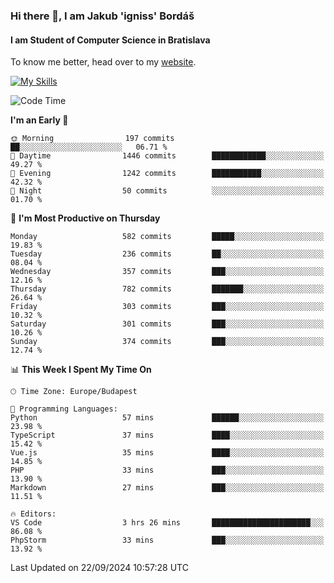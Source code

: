 ### Hi there 👋, I am Jakub 'igniss' Bordáš

#### I am Student of Computer Science in Bratislava
To know me better, head over to my [website](https://bordas.sk).

[![My Skills](https://skillicons.dev/icons?i=js,html,css,figma,svelte,java,kotlin,python,postgresql,typescript,nest,nodejs)](https://bordas.sk)


<!--START_SECTION:waka-->
![Code Time](http://img.shields.io/badge/Code%20Time-1%2C526%20hrs%2033%20mins-blue)

**I'm an Early 🐤** 

```text
🌞 Morning                197 commits         ██░░░░░░░░░░░░░░░░░░░░░░░   06.71 % 
🌆 Daytime                1446 commits        ████████████░░░░░░░░░░░░░   49.27 % 
🌃 Evening                1242 commits        ███████████░░░░░░░░░░░░░░   42.32 % 
🌙 Night                  50 commits          ░░░░░░░░░░░░░░░░░░░░░░░░░   01.70 % 
```
📅 **I'm Most Productive on Thursday** 

```text
Monday                   582 commits         █████░░░░░░░░░░░░░░░░░░░░   19.83 % 
Tuesday                  236 commits         ██░░░░░░░░░░░░░░░░░░░░░░░   08.04 % 
Wednesday                357 commits         ███░░░░░░░░░░░░░░░░░░░░░░   12.16 % 
Thursday                 782 commits         ███████░░░░░░░░░░░░░░░░░░   26.64 % 
Friday                   303 commits         ███░░░░░░░░░░░░░░░░░░░░░░   10.32 % 
Saturday                 301 commits         ███░░░░░░░░░░░░░░░░░░░░░░   10.26 % 
Sunday                   374 commits         ███░░░░░░░░░░░░░░░░░░░░░░   12.74 % 
```


📊 **This Week I Spent My Time On** 

```text
🕑︎ Time Zone: Europe/Budapest

💬 Programming Languages: 
Python                   57 mins             ██████░░░░░░░░░░░░░░░░░░░   23.98 % 
TypeScript               37 mins             ████░░░░░░░░░░░░░░░░░░░░░   15.42 % 
Vue.js                   35 mins             ████░░░░░░░░░░░░░░░░░░░░░   14.85 % 
PHP                      33 mins             ███░░░░░░░░░░░░░░░░░░░░░░   13.90 % 
Markdown                 27 mins             ███░░░░░░░░░░░░░░░░░░░░░░   11.51 % 

🔥 Editors: 
VS Code                  3 hrs 26 mins       ██████████████████████░░░   86.08 % 
PhpStorm                 33 mins             ███░░░░░░░░░░░░░░░░░░░░░░   13.92 % 
```


 Last Updated on 22/09/2024 10:57:28 UTC
<!--END_SECTION:waka-->
